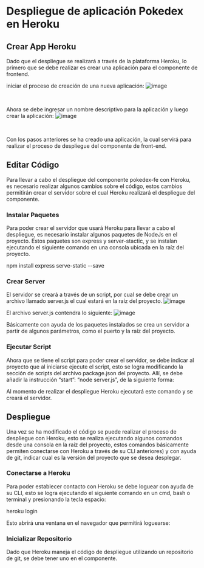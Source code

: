 <h1>Despliegue de aplicación Pokedex en Heroku</h1>

<h2>Crear App Heroku</h2>

Dado que el despliegue se realizará a través de la plataforma Heroku, lo primero que se debe realizar es crear una aplicación para el componente de frontend.

iniciar el proceso de creación de una nueva aplicación:
![image](https://user-images.githubusercontent.com/111609882/198682561-4997c009-2ac0-490d-8d02-05269d528980.png)

<br>

Ahora se debe ingresar un nombre descriptivo para la aplicación y luego crear la aplicación:
![image](https://user-images.githubusercontent.com/111609882/198683008-62475d9f-c7aa-409d-8b88-10435696f5c5.png)

<br>

Con los pasos anteriores se ha creado una aplicación, la cual servirá para realizar el proceso de despliegue del componente de front-end.

<h2>Editar Código</h2>
Para llevar a cabo el despliegue del componente pokedex-fe con Heroku, es necesario realizar algunos cambios sobre el código, estos cambios permitirán crear el servidor sobre el cual Heroku realizará el despliegue del componente.

<h3>Instalar Paquetes</h3>

Para poder crear el servidor que usará Heroku para llevar a cabo el despliegue, es necesario instalar algunos paquetes de NodeJs en el proyecto. Estos paquetes son express y server-stactic, y se instalan ejecutando el siguiente comando en una consola ubicada en la raíz del proyecto.

npm install express serve-static --save

<h3>Crear Server</h3>

El servidor se creará a través de un script, por cual se debe crear un archivo llamado server.js el cual estará en la raíz del proyecto.
![image](https://user-images.githubusercontent.com/111609882/198686168-e38616cc-bcb4-40c8-b57c-9c53e0e1bc92.png)
<br>

El archivo server.js contendra lo siguiente:
![image](https://user-images.githubusercontent.com/111609882/198689797-02227444-00d7-489f-9992-8dc707ca9c98.png)

Básicamente con ayuda de los paquetes instalados se crea un servidor a partir de algunos parámetros, como el puerto y la raíz del proyecto.

<h3>Ejecutar Script</h3>

Ahora que se tiene el script para poder crear el servidor, se debe indicar al proyecto que al iniciarse ejecute el script, esto se logra modificando la sección de scripts del archivo package.json del proyecto. Allí, se debe añadir la instrucción “start”: “node server.js”, de la siguiente forma:


Al momento de realizar el despliegue Heroku ejecutará este comando y se creará el servidor.

<h2>Despliegue</h2>

Una vez se ha modificado el código se puede realizar el proceso de despliegue con Heroku, esto se realiza ejecutando algunos comandos desde una consola en la raíz del proyecto, estos comandos básicamente permiten conectarse con Heroku a través de su CLI anteriores) y con ayuda de git, indicar cual es la versión del proyecto que se desea desplegar.

<h3>Conectarse a Heroku</h3>

Para poder establecer contacto con Heroku se debe loguear con ayuda de su CLI, esto se logra ejecutando el siguiente comando en un cmd, bash o terminal y presionando la tecla espacio:

heroku login

Esto abrirá una ventana en el navegador que permitirá loguearse:

<h3>Inicializar Repositorio</h3>
Dado que Heroku maneja el código de despliegue utilizando un repositorio de git, se debe tener uno en el componente.


